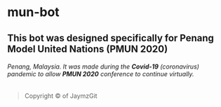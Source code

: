 # mun-bot

## This bot was designed specifically for Penang Model United Nations (**PMUN 2020**)
###### Penang, Malaysia. It was made during the **Covid-19** (coronavirus) pandemic to allow **PMUN 2020** conference to continue virtually. 

> Copyright © of JaymzGit
